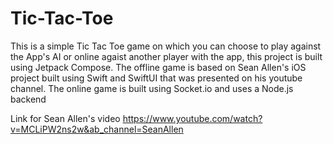 # Tic-Tac-Toe
This is a simple Tic Tac Toe game on which you can choose to play against the App's AI or online agaist another player with the app, this project is built using Jetpack Compose.
The offline game is based on Sean Allen's iOS project built using Swift and SwiftUI that was presented on his youtube channel.
The online game is built using Socket.io and uses a Node.js backend

Link for Sean Allen's video https://www.youtube.com/watch?v=MCLiPW2ns2w&ab_channel=SeanAllen

